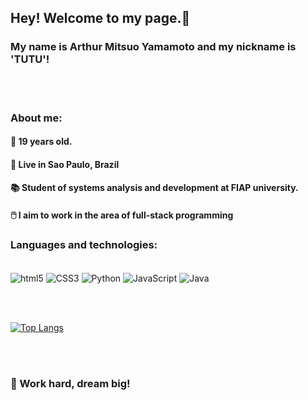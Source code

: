 ## Hey! Welcome to my page.👋
### My name is Arthur Mitsuo Yamamoto and my nickname is 'TUTU'!

<br></br>

### About me:

#### 📅 19 years old.

#### 📍 Live in Sao Paulo, Brazil

#### 📚 Student of systems analysis and development at FIAP university.

#### 🖱️ I aim to work in the area of ​​full-stack programming


### Languages ​​and technologies:

<div style = "display = inline_block"><br/>
    <img align="center" alt="html5" src="https://img.shields.io/badge/HTML5-E34F26?style=for-the-badge&logo=html5&logoColor=white" />
    <img align="center" alt="CSS3" src="https://img.shields.io/badge/CSS3-1572B6?style=for-the-badge&logo=css3&logoColor=white" />
    <img align="center" alt="Python" src="https://img.shields.io/badge/Python-3776AB?style=for-the-badge&logo=python&logoColor=white" />
    <img align="center" alt="JavaScript" src="https://img.shields.io/badge/JavaScript-F7DF1E?style=for-the-badge&logo=javascript&logoColor=black" />
    <img align="center" alt="Java" src="https://img.shields.io/badge/Java-ED8B00?style=for-the-badge&logo=openjdk&logoColor=white"/>

</div>

<br></br>

[![Top Langs](https://github-readme-stats.vercel.app/api/top-langs/?username=FrancineldoLuan&hide_progress=true)](https://github.com/ArthurMitsuoYamamoto)

<br></br>

### 🚀 Work hard, dream big!

